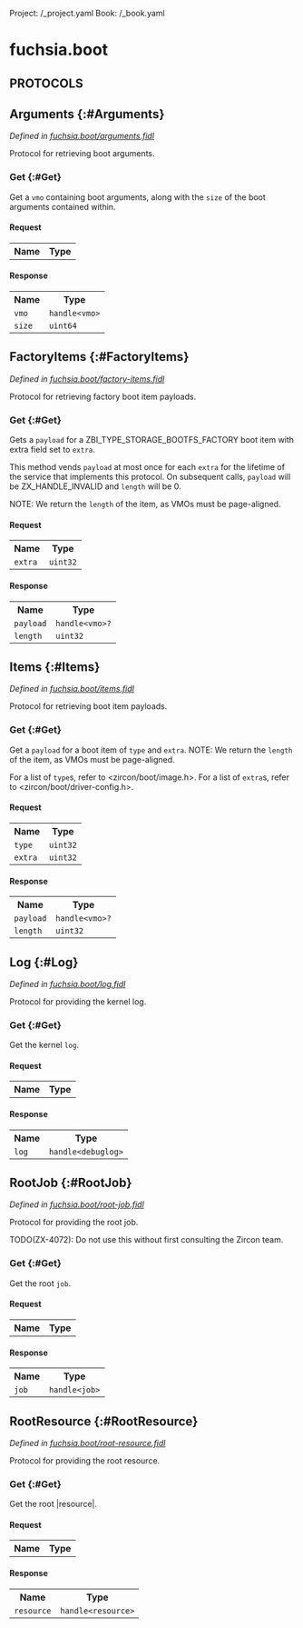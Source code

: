 Project: /_project.yaml
Book: /_book.yaml

# fuchsia.boot


## **PROTOCOLS**

## Arguments {:#Arguments}
*Defined in [fuchsia.boot/arguments.fidl](https://fuchsia.googlesource.com/fuchsia/+/master/zircon/system/fidl/fuchsia-boot/arguments.fidl#9)*

 Protocol for retrieving boot arguments.

### Get {:#Get}

 Get a `vmo` containing boot arguments, along with the `size` of the boot
 arguments contained within.

#### Request
<table>
    <tr><th>Name</th><th>Type</th></tr>
    </table>


#### Response
<table>
    <tr><th>Name</th><th>Type</th></tr>
    <tr>
            <td><code>vmo</code></td>
            <td>
                <code>handle&lt;vmo&gt;</code>
            </td>
        </tr><tr>
            <td><code>size</code></td>
            <td>
                <code>uint64</code>
            </td>
        </tr></table>

## FactoryItems {:#FactoryItems}
*Defined in [fuchsia.boot/factory-items.fidl](https://fuchsia.googlesource.com/fuchsia/+/master/zircon/system/fidl/fuchsia-boot/factory-items.fidl#9)*

 Protocol for retrieving factory boot item payloads.

### Get {:#Get}

 Gets a `payload` for a ZBI_TYPE_STORAGE_BOOTFS_FACTORY boot item with
 extra field set to `extra`.

 This method vends `payload` at most once for each `extra` for the
 lifetime of the service that implements this protocol. On subsequent
 calls, `payload` will be ZX_HANDLE_INVALID and `length` will be 0.

 NOTE: We return the `length` of the item, as VMOs must be page-aligned.

#### Request
<table>
    <tr><th>Name</th><th>Type</th></tr>
    <tr>
            <td><code>extra</code></td>
            <td>
                <code>uint32</code>
            </td>
        </tr></table>


#### Response
<table>
    <tr><th>Name</th><th>Type</th></tr>
    <tr>
            <td><code>payload</code></td>
            <td>
                <code>handle&lt;vmo&gt;?</code>
            </td>
        </tr><tr>
            <td><code>length</code></td>
            <td>
                <code>uint32</code>
            </td>
        </tr></table>

## Items {:#Items}
*Defined in [fuchsia.boot/items.fidl](https://fuchsia.googlesource.com/fuchsia/+/master/zircon/system/fidl/fuchsia-boot/items.fidl#9)*

 Protocol for retrieving boot item payloads.

### Get {:#Get}

 Get a `payload` for a boot item of `type` and `extra`.
 NOTE: We return the `length` of the item, as VMOs must be page-aligned.

 For a list of `type`s, refer to <zircon/boot/image.h>.
 For a list of `extra`s, refer to <zircon/boot/driver-config.h>.

#### Request
<table>
    <tr><th>Name</th><th>Type</th></tr>
    <tr>
            <td><code>type</code></td>
            <td>
                <code>uint32</code>
            </td>
        </tr><tr>
            <td><code>extra</code></td>
            <td>
                <code>uint32</code>
            </td>
        </tr></table>


#### Response
<table>
    <tr><th>Name</th><th>Type</th></tr>
    <tr>
            <td><code>payload</code></td>
            <td>
                <code>handle&lt;vmo&gt;?</code>
            </td>
        </tr><tr>
            <td><code>length</code></td>
            <td>
                <code>uint32</code>
            </td>
        </tr></table>

## Log {:#Log}
*Defined in [fuchsia.boot/log.fidl](https://fuchsia.googlesource.com/fuchsia/+/master/zircon/system/fidl/fuchsia-boot/log.fidl#9)*

 Protocol for providing the kernel log.

### Get {:#Get}

 Get the kernel `log`.

#### Request
<table>
    <tr><th>Name</th><th>Type</th></tr>
    </table>


#### Response
<table>
    <tr><th>Name</th><th>Type</th></tr>
    <tr>
            <td><code>log</code></td>
            <td>
                <code>handle&lt;debuglog&gt;</code>
            </td>
        </tr></table>

## RootJob {:#RootJob}
*Defined in [fuchsia.boot/root-job.fidl](https://fuchsia.googlesource.com/fuchsia/+/master/zircon/system/fidl/fuchsia-boot/root-job.fidl#11)*

 Protocol for providing the root job.

 TODO(ZX-4072): Do not use this without first consulting the Zircon team.

### Get {:#Get}

 Get the root `job`.

#### Request
<table>
    <tr><th>Name</th><th>Type</th></tr>
    </table>


#### Response
<table>
    <tr><th>Name</th><th>Type</th></tr>
    <tr>
            <td><code>job</code></td>
            <td>
                <code>handle&lt;job&gt;</code>
            </td>
        </tr></table>

## RootResource {:#RootResource}
*Defined in [fuchsia.boot/root-resource.fidl](https://fuchsia.googlesource.com/fuchsia/+/master/zircon/system/fidl/fuchsia-boot/root-resource.fidl#9)*

 Protocol for providing the root resource.

### Get {:#Get}

 Get the root |resource|.

#### Request
<table>
    <tr><th>Name</th><th>Type</th></tr>
    </table>


#### Response
<table>
    <tr><th>Name</th><th>Type</th></tr>
    <tr>
            <td><code>resource</code></td>
            <td>
                <code>handle&lt;resource&gt;</code>
            </td>
        </tr></table>















